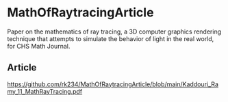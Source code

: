 # MathOfRaytracingArticle
Paper on the mathematics of ray tracing, a 3D computer graphics rendering technique that attempts to simulate the behavior of light in the real world, for CHS Math Journal.

## Article

https://github.com/rk234/MathOfRaytracingArticle/blob/main/Kaddouri_Ramy_11_MathRayTracing.pdf
